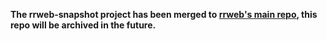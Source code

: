 **The rrweb-snapshot project has been merged to [rrweb's main repo](https://github.com/rrweb-io/rrweb/blob/master/packages/rrweb-snapshot/README.md), this repo will be archived in the future.**

